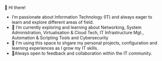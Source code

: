 👋 Hi there!

- I’m passionate about Information Technology (IT) and always eager to learn and explore different areas of field.
- 🔭 I’m currently exploring and learning about Networking, System Administration, Virtualisation & Cloud Tech, IT Infrastructure Mgt., Automation & Scripting Tools and Cybersecurity
- 🌱 I'm using this space to shgare my personal projects, configuration and learning experiences as I grow my IT skills.
- 🌟Always open to feedback and collaboration within the IT community.

<!---
KwamzCodes/KwamzCodes is a ✨ special ✨ repository because its `README.md` (this file) appears on your GitHub profile.
You can click the Preview link to take a look at your changes.
--->
